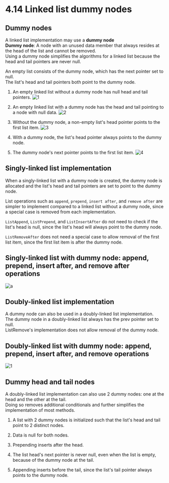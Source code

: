 # 4.14 Linked list dummy nodes

## Dummy nodes
A linked list implementation may use a **dummy node**   
**Dummy node**: A node with an unused data member that always resides at the head of the list and cannot be removed.   
Using a dummy node simplifies the algorithms for a linked list because the head and tail pointers are never null.   

An empty list consists of the dummy node, which has the next pointer set to null.   
The list's head and tail pointers both point to the dummy node.

1. An empty linked list without a dummy node has null head and tail pointers.
![1](https://github.com/ijaejun1025/CIS223-Algorithms/assets/154036705/13f4214b-7d33-4b2f-9076-8098d27afedd)

2. An empty linked list with a dummy node has the head and tail pointing to a node with null data.
![2](https://github.com/ijaejun1025/CIS223-Algorithms/assets/154036705/d278e984-26ec-4e59-bf61-058ee90ac1f9)

3. Without the dummy node, a non-empty list's head pointer points to the first list item.
![3](https://github.com/ijaejun1025/CIS223-Algorithms/assets/154036705/a6981c52-c84d-4126-8155-cd5ea80def62)

4. With a dummy node, the list's head pointer always points to the dummy node.
5. The dummy node's next pointer points to the first list item.
![4](https://github.com/ijaejun1025/CIS223-Algorithms/assets/154036705/295f987b-8ed2-4f15-868c-f7f86aac2b5a)

## Singly-linked list implementation
When a singly-linked list with a dummy node is created, the dummy node is allocated and the list's head and tail pointers are set to point to the dummy node.   

List operations such as ``append``, ``prepend``, ``insert after``, and ``remove after`` are simpler to implement compared to a linked list without a dummy node, since a special case is removed from each implementation.    

``ListAppend``, ``ListPrepend``, and ``ListInsertAfter`` do not need to check if the list's head is null, since the list's head will always point to the dummy node.   

``ListRemoveAfter`` does not need a special case to allow removal of the first list item, since the first list item is after the dummy node.   

## Singly-linked list with dummy node: append, prepend, insert after, and remove after operations
![a](https://github.com/ijaejun1025/CIS223-Algorithms/assets/154036705/78d95749-4eb1-43b3-be80-e1ac8d56c80d)

## Doubly-linked list implementation
A dummy node can also be used in a doubly-linked list implementation.   
The dummy node in a doubly-linked list always has the prev pointer set to null.   
ListRemove's implementation does not allow removal of the dummy node.

## Doubly-linked list with dummy node: append, prepend, insert after, and remove operations
![1](https://github.com/ijaejun1025/CIS223-Algorithms/assets/154036705/fd2de3c7-b41f-4722-9624-0193b07af612)

## Dummy head and tail nodes
A doubly-linked list implementation can also use 2 dummy nodes: one at the head and the other at the tail.   
Doing so removes additional conditionals and further simplifies the implementation of most methods.   

1. A list with 2 dummy nodes is initialized such that the list's head and tail point to 2 distinct nodes.
2. Data is null for both nodes.


3. Prepending inserts after the head.
4. The list head's next pointer is never null, even when the list is empty, because of the dummy node at the tail.


5. Appending inserts before the tail, since the list's tail pointer always points to the dummy node.
